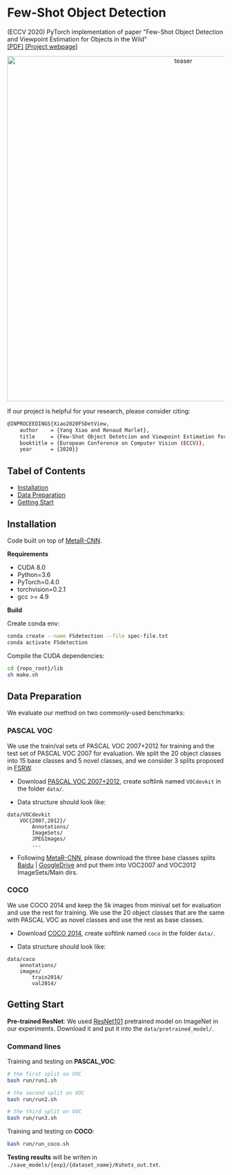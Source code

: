 # Few-Shot Object Detection

(ECCV 2020) PyTorch implementation of paper "Few-Shot Object Detection and Viewpoint Estimation for Objects in the Wild"\
[\[PDF\]]() [\[Project webpage\]](http://imagine.enpc.fr/~xiaoy/FSDetView/)

<p align="center">
<img src="https://github.com/YoungXIAO13/FewShotDetection/blob/master/img/PipelineDet.png" width="800px" alt="teaser">
</p>

If our project is helpful for your research, please consider citing:
```Bash
@INPROCEEDINGS{Xiao2020FSDetView,
    author    = {Yang Xiao and Renaud Marlet},
    title     = {Few-Shot Object Detetcion and Viewpoint Estimation for Objects in the Wild},
    booktitle = {European Conference on Computer Vision (ECCV)},
    year      = {2020}}
```

## Tabel of Contents
* [Installation](#installation)
* [Data Preparation](#data-preparation)
* [Getting Start](#getting-start)


## Installation

Code built on top of [MetaR-CNN](https://github.com/yanxp/MetaR-CNN).
 
**Requirements**

* CUDA 8.0
* Python=3.6
* PyTorch=0.4.0
* torchvision=0.2.1
* gcc >= 4.9 

**Build**

Create conda env:
```sh
conda create --name FSdetection --file spec-file.txt
conda activate FSdetection
```

Compile the CUDA dependencies:
```sh
cd {repo_root}/lib
sh make.sh
```

## Data Preparation

We evaluate our method on two commonly-used benchmarks:

### PASCAL VOC
 
We use the train/val sets of PASCAL VOC 2007+2012 for training and the test set of PASCAL VOC 2007 for evaluation. 
We split the 20 object classes into 15 base classes and 5 novel classes, and we consider 3 splits proposed in [FSRW](https://github.com/ucbdrive/few-shot-object-detection/blob/master/fsdet/data/datasets/builtin_meta.py). 

* Download [PASCAL VOC 2007+2012](http://host.robots.ox.ac.uk/pascal/VOC/), create softlink named ``VOCdevkit`` in the folder ``data/``.

* Data structure should look like:
```
data/VOCdevkit
    VOC{2007,2012}/
        Annotations/
        ImageSets/
        JPEGImages/
        ...
```

* Following [MetaR-CNN](https://github.com/yanxp/MetaR-CNN), please download the three base classes splits [Baidu](https://pan.baidu.com/s/11IxGujTTegLEXFsaiohV_Q) | 
[GoogleDrive](https://drive.google.com/drive/folders/14gtxnxWokk3eO6Oe5SrEG6_R9Dt6efT8?usp=sharing) 
and put them into VOC2007 and VOC2012 ImageSets/Main dirs.

### COCO

We use COCO 2014 and keep the 5k images from minival set for evaluation and use the rest for training. 
We use the 20 object classes that are the same with PASCAL VOC as novel classes and use the rest as base classes.

* Download [COCO 2014](https://cocodataset.org/#home), create softlink named ``coco`` in the folder ``data/``.

* Data structure should look like:
```
data/coco
    annotations/
    images/
        train2014/
        val2014/
```

## Getting Start

**Pre-trained ResNet**:
We used [ResNet101](https://www.dropbox.com/s/iev3tkbz5wyyuz9/resnet101_caffe.pth?dl=0) pretrained model on ImageNet in our experiments. 
Download it and put it into the ``data/pretrained_model/``.

### Command lines

Training and testing on **PASCAL_VOC**:
```sh
# the first split on VOC
bash run/run1.sh

# the second split on VOC
bash run/run2.sh

# the third split on VOC
bash run/run3.sh
```

Training and testing on **COCO**:
```sh
bash run/run_coco.sh
```

**Testing results** will be writen in ``./save_models/{exp}/{dataset_name}/Kshots_out.txt``.
